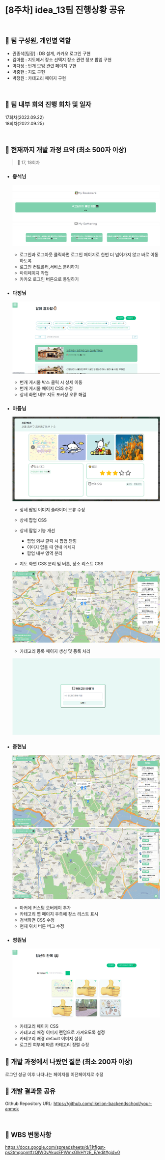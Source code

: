 # [8주차] idea_13팀 진행상황 공유

<br>

## 📍 팀 구성원, 개인별 역할

- 권종석[팀장] : DB 설계, 카카오 로그인 구현
- 김아름 : 지도에서 장소 선택지 장소 관련 정보 팝업 구현
- 박다정 : 번개 모임 관련 페이지 구현
- 박중현 : 지도 구현
- 박정원 : 카테고리 페이지 구현

<br>

## 📍 팀 내부 회의 진행 회차 및 일자

17회차(2022.09.22)<br>
18회차(2022.09.25)

<br>

## 📍 현재까지 개발 과정 요약 (최소 500자 이상)

> 💬 17, 18회차

- ### 종석님
  ![](img/0926/7.png)
  - 로그인과 로그아웃 클릭하면 로그인 페이지로 한번 더 넘어가지 않고 바로 이동하도록
  - 로그인 컨트롤러,서비스 분리하기
  - 마이페이지 작업
  - 카카오 로그인 버튼으로 통일하기
    

- ### 다정님
  ![](img/0926/6.png)

  - 번개 게시물 박스 클릭 시 상세 이동
  - 번개 게시물 페이지 CSS 수정
  - 상세 화면 내부 지도 포커싱 오류 해결

- ### 아름님
    ![](img/0926/1.png)
  - 상세 팝업 이미지 슬라이더 오류 수정
  - 상세 팝업 CSS
  - 상세 팝업 기능 개선
      - 팝업 외부 클릭 시 팝업 닫힘 
      - 이미지 없을 때 안내 메세지
      - 팝업 내부 영역 분리

  - 지도 화면 CSS 분리 및 버튼, 장소 리스트 CSS
  
  ![](img/0926/2.png)

  - 카테고리 등록 페이지 생성 및 등록 처리

  ![](img/0926/3.png)



- ### 중현님
  ![](img/0926/2.png)
  ![](img/0926/4.png)
  - 마커에 커스텀 오버레이 추가
  - 카테고리 맵 페이지 우측에 장소 리스트 표시
  - 검색화면 CSS 수정
  - 현재 위치 버튼 버그 수정

- ### 정원님
  ![](img/0926/5.png)

  - 카테고리 페이지 CSS
  - 카테고리 배경 이미지 랜덤으로 가져오도록 설정
  - 카테고리 배경 default 이미지 설정
  - 로그인 여부에 따른 카테고리 정렬 수정

## 📍 개발 과정에서 나왔던 질문 (최소 200자 이상)
로그인 성공 이후 나타나는 페이지를 이전페이지로 수정

## 📍 개발 결과물 공유

Github Repository URL: https://github.com/likelion-backendschool/your-anmok

<br>

## 📍 WBS 변동사항

https://docs.google.com/spreadsheets/d/11tfIgst-ps3tmqopmtfzQIW0vAkusEPWmxGlkHYzE_E/edit#gid=0
